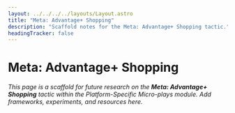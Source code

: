 ```yaml
---
layout: ../../../../layouts/Layout.astro
title: "Meta: Advantage+ Shopping"
description: "Scaffold notes for the Meta: Advantage+ Shopping tactic."
headingTracker: false
---
```

# Meta: Advantage+ Shopping

_This page is a scaffold for future research on the **Meta: Advantage+ Shopping** tactic within the Platform-Specific Micro-plays module. Add frameworks, experiments, and resources here._
